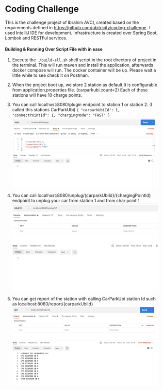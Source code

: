 # Coding Challenge
This is the challenge project of Ibrahim AVCI, created based on the requirements defined in
https://github.com/ubitricity/coding-challenge.
I used IntelliJ IDE for development. Infrastructure is created over Spring Boot, Lombok and RESTFul services.

#### Building & Running Over Script File with in ease

1.  Execute the `./build-all.sh` shell script in the root directory of project in the terminal.
    This will run maven and install the application, afterwards docker compose
    will run. The docker container will be up.
    Please wait a little while to see check it on Postman.

2.  When the project boot up, we store 2 station as default,It is configurable from application.properties file. (carparkubi.count=2)
    Each of these stations will have 10 charge points.

3.  You can call localhost:8080/plugin endpoint to station 1 or station 2. (I called this stations CarParkUbi)
    `{
    "carparkUbiId": 1,
    "connectPointId": 1,
    "chargingMode": "FAST"
    }`
    ![Plug your car in one of connect point](restcalls-pic/plugin.png)

4. You can call localhost:8080/unplug/{carparkUbiId}/{chargingPointId} endpoint to unplug your car from station 1 and from char point 1
   ![UnPlug your car in one of connect point](restcalls-pic/unplug.png)

5. You can get report of the station with calling CarParkUbi station Id such as localhost:8080/report/{carparkUbiId}
   ![UnPlug your car in one of connect point](restcalls-pic/report.png)